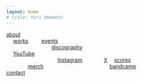 ```yaml
---
layout: home
# title: Yuri Umemoto
---
```

<a href="/about">about</a> <br> 
<a href="/works/">works</a>
 &nbsp;  &nbsp;  &nbsp;  &nbsp; <a href="/events/">events</a> <br> 
 &nbsp;  &nbsp;  &nbsp;  &nbsp;  &nbsp;  &nbsp;  &nbsp;  &nbsp;  &nbsp;  &nbsp;  &nbsp;  &nbsp;  &nbsp; <a href="/discography/">discography</a> <br> 
<a href="https://www.youtube.com/@YuriUmemoto">YouTube</a> <br> 
 &nbsp;  &nbsp;  &nbsp;  &nbsp;  &nbsp;  &nbsp;  &nbsp;  &nbsp;  &nbsp;  &nbsp;  &nbsp;  &nbsp;  &nbsp;  &nbsp;  &nbsp; <a href="https://www.instagram.com/yuri_umemoto">Instagram</a> 
 &nbsp;  &nbsp;  &nbsp;  &nbsp;  &nbsp; <a href="https://x.com/yuriumemoto">X</a> 
<a href="/scores">scores</a> <br> 
 &nbsp;  &nbsp;  &nbsp;  &nbsp;  &nbsp; <a href="https://yuriumemoto.bandcamp.com/merch/">merch</a> 
 &nbsp;  &nbsp;  &nbsp;  &nbsp;  &nbsp;  &nbsp;  &nbsp;  &nbsp;  &nbsp;  &nbsp;  &nbsp;  &nbsp;  &nbsp;  &nbsp;  &nbsp;  &nbsp;  &nbsp;  &nbsp;  &nbsp;  &nbsp; <a href="https://yuriumemoto.bandcamp.com/">bandcamp</a> 
 &nbsp;  &nbsp;  &nbsp;  &nbsp;  &nbsp;  &nbsp;  &nbsp;  &nbsp; &nbsp;  &nbsp;  &nbsp; &nbsp;  &nbsp; &nbsp;  &nbsp;  &nbsp; <a href="/contact">contact</a>
